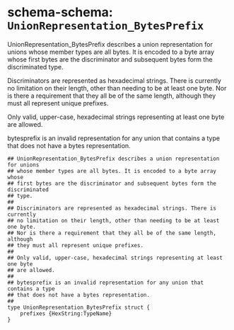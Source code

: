# schema-schema: `UnionRepresentation_BytesPrefix`

UnionRepresentation_BytesPrefix describes a union representation for unions
whose member types are all bytes. It is encoded to a byte array whose
first bytes are the discriminator and subsequent bytes form the discriminated
type.

Discriminators are represented as hexadecimal strings. There is currently
no limitation on their length, other than needing to be at least one byte.
Nor is there a requirement that they all be of the same length, although
they must all represent unique prefixes.

Only valid, upper-case, hexadecimal strings representing at least one byte
are allowed.

bytesprefix is an invalid representation for any union that contains a type
that does not have a bytes representation.


```ipldsch
## UnionRepresentation_BytesPrefix describes a union representation for unions
## whose member types are all bytes. It is encoded to a byte array whose
## first bytes are the discriminator and subsequent bytes form the discriminated
## type.
##
## Discriminators are represented as hexadecimal strings. There is currently
## no limitation on their length, other than needing to be at least one byte.
## Nor is there a requirement that they all be of the same length, although
## they must all represent unique prefixes.
##
## Only valid, upper-case, hexadecimal strings representing at least one byte
## are allowed.
##
## bytesprefix is an invalid representation for any union that contains a type
## that does not have a bytes representation.
##
type UnionRepresentation_BytesPrefix struct {
	prefixes {HexString:TypeName}
}
```
